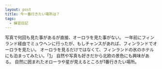 ```yaml
---
layout: post
title: 今一番行きたい場所は？
tags:
  - 練習日記
---
```


写真で何回も見た事があるが直接、オーロラを見た事がない。
一年前にフィンランド経由でミュウヘンに行ったが、もしチャンスがあれば、フィンランドでオーロラを見たい。
オーロラを見るだけではなくて、フィンランドの氷のホテルにも泊まってみたい。「[1]」
自然や写真も好きだから北欧の景色にも興味がある。
自然に囲まれたオローラや星が見えるところが1番行きたい場所。

[1]: http://www.kakslauttanen.fi/ja/
